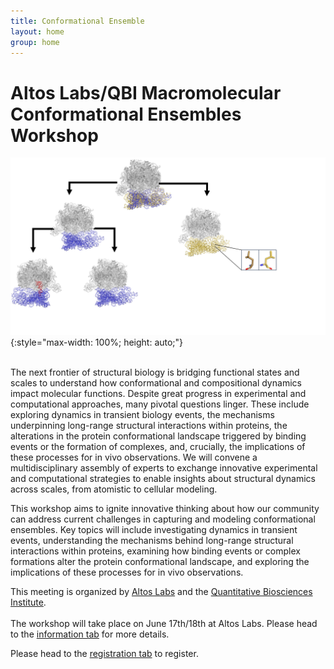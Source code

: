 ```yaml
---
title: Conformational Ensemble
layout: home
group: home
---
```


# Altos Labs/QBI Macromolecular Conformational Ensembles Workshop

![Conference Logo logo](static/img/Conference_Figure.jpg){:style="max-width: 100%; height: auto;"}

<br>
The next frontier of structural biology is bridging functional states and scales to understand how conformational and compositional dynamics impact molecular functions. Despite great progress in experimental and computational approaches, many pivotal questions linger. These include exploring dynamics in transient biology events, the mechanisms underpinning long-range structural interactions within proteins, the alterations in the protein conformational landscape triggered by binding events or the formation of complexes, and, crucially, the implications of these processes for in vivo observations. We will convene a multidisciplinary assembly of experts to exchange innovative experimental and computational strategies to enable insights about structural dynamics across scales, from atomistic to cellular modeling. 

This workshop aims to ignite innovative thinking about how our community can address current challenges in capturing and modeling conformational ensembles. Key topics will include investigating dynamics in transient events, understanding the mechanisms behind long-range structural interactions within proteins, examining how binding events or complex formations alter the protein conformational landscape, and exploring the implications of these processes for in vivo observations.


This meeting is organized by [Altos Labs](https://www.altoslabs.com/) and the [Quantitative Biosciences Institute](https://qbi.ucsf.edu/). 
<br>
<br>
The workshop will take place on June 17th/18th at Altos Labs. Please head to the [information tab](/information) for more details. 


Please head to the [registration tab](/register) to register.




